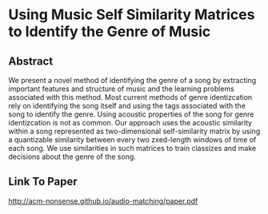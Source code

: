# Using Music Self Similarity Matrices to Identify the Genre of Music

## Abstract

We present a novel method of identifying the genre of a song by extracting important features and structure of music and the learning problems associated with this method. Most current methods of genre identizcation rely on identifying the song itself and using the tags associated with the song to identify the genre. Using acoustic properties of the song for genre identizcation is not as common. Our approach uses the acoustic similarity within a song represented as two-dimensional self-similarity matrix by using a quantizable similarity between every two zxed-length windows of time of each song. We use similarities in such matrices to train classizes and make decisions about the genre of the song.

## Link To Paper
http://acm-nonsense.github.io/audio-matching/paper.pdf
